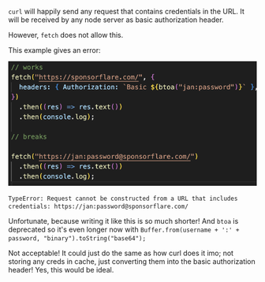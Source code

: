 `curl` will happily send any request that contains credentials in the URL. It will be received by any node server as basic authorization header.

However, `fetch` does not allow this.

This example gives an error:

![](credentials-in-fetch.png)

```
TypeError: Request cannot be constructed from a URL that includes credentials: https://jan:password@sponsorflare.com/
```

Unfortunate, because writing it like this is so much shorter! And `btoa` is deprecated so it's even longer now with `Buffer.from(username + ':' + password, "binary").toString("base64");`

Not acceptable! It could just do the same as how curl does it imo; not storing any creds in cache, just converting them into the basic authorization header! Yes, this would be ideal.
